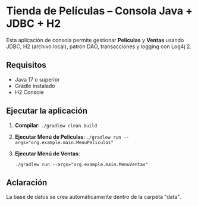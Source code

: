 # Tienda de Películas – Consola Java + JDBC + H2

Esta aplicación de consola permite gestionar **Películas** y **Ventas** usando JDBC, H2 (archivo local), patrón DAO, transacciones y logging con Log4j 2.

## Requisitos

- Java 17 o superior
- Gradle instalado 
- H2 Console

## Ejecutar la aplicación

1. **Compilar**:
   `./gradlew clean build`

2. **Ejecutar Menú de Películas**:
   `./gradlew run --args="org.example.main.MenuPeliculas"`

3. **Ejecutar Menú de Ventas**:

   `./gradlew run --args="org.example.main.MenuVentas"`

## Aclaración

La base de datos se crea automáticamente dentro de la carpeta "data".